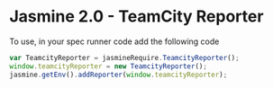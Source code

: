 Jasmine 2.0 - TeamCity Reporter
=======================


To use, in your spec runner code add the following code

```Javascript
var TeamcityReporter = jasmineRequire.TeamcityReporter();
window.teamcityReporter = new TeamcityReporter();
jasmine.getEnv().addReporter(window.teamcityReporter);
```
